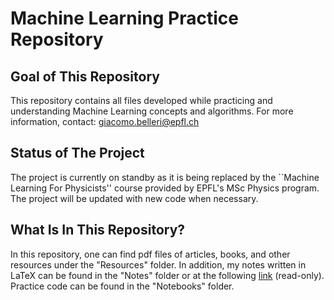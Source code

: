# Machine Learning Practice Repository
## Goal of This Repository
This repository contains all files developed while practicing and understanding Machine Learning concepts and algorithms. For more information, contact: [giacomo.belleri@epfl.ch](mailto:giacomo.belleri@epfl.ch?subject=ML-Practice%20Information)

## Status of The Project
The project is currently on standby as it is being replaced by the ``Machine Learning For Physicists'' course provided by EPFL's MSc Physics program.
The project will be updated with new code when necessary.

## What Is In This Repository? 
In this repository, one can find pdf files of articles, books, and other resources under the "Resources" folder.
In addition, my notes written in LaTeX can be found in the "Notes" folder or at the following [link](https://www.overleaf.com/read/tgzqsyzycmbn#c14c5e) (read-only).
Practice code can be found in the "Notebooks" folder.
